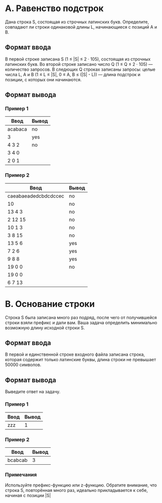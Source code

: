 # A. Равенство подстрок

Дана строка S, состоящая из строчных латинских букв. Определите, совпадают ли строки одинаковой длины L, начинающиеся с
позиций A и B.

## Формат ввода

В первой строке записана S (1 ≤ |S| ≤ 2 ⋅ 105), состоящая из строчных латинских букв.
Во второй строке записано число Q (1 ≤ Q ≤ 2 ⋅ 105) — количество запросов.
В следющих Q строках записаны запросы: целые числа L, A и B (1 ≤ L ≤ |S|, 0 ≤ A, B ≤ (|S| - L)) — длина подстрок и
позиции, с которых они начинаются.

## Формат вывода

### Пример 1

| Ввод	   | Вывод |
|---------|-------|
| acabaca | no    |
| 3       | yes   |
| 4 3 2   | no    |
| 3 4 0   |       |
| 2 0 1   |       |

### Пример 2

| Ввод	                | Вывод |
|----------------------|-------|
| caeabaeadedcbdcdccec | no    |
| 10                   | no    |
| 13 4 3               | no    |
| 2 12 15              | no    |
| 10 1 3               | no    |
| 3 8 15               | no    |
| 13 5 6               | yes   |
| 7 2 6                | yes   |
| 9 8 8                | yes   |
| 19 0 0               | no    |
| 19 0 0               |       |
| 6 7 13               |       |

# B. Основание строки

Строка S была записана много раз подряд, после чего от получившейся строки взяли префикс и дали вам. Ваша задача
определить минимально возможную длину исходной строки S.

## Формат ввода

В первой и единственной строке входного файла записана строка, которая содержит только латинские буквы, длина строки не
превышает 50000 символов.

## Формат вывода

Выведите ответ на задачу.

### Пример 1

| Ввод	 | Вывод |
|-------|-------|
| zzz   | 1     |

### Пример 2

| Ввод	   | Вывод |
|---------|-------|
| bcabcab | 3     |

### Примечания

Используйте префикс-функцию или z-функцию. Обратите внимание, что строка S, повторённая много раз, идеально
прикладывается к себе, начиная с позиции |S|
